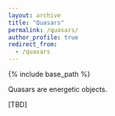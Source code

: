 ```yaml
---
layout: archive
title: "Quasars"
permalink: /quasars/
author_profile: true
redirect_from:
  - /quasars
---
```


{% include base_path %}

Quasars are energetic objects. 

[TBD]

